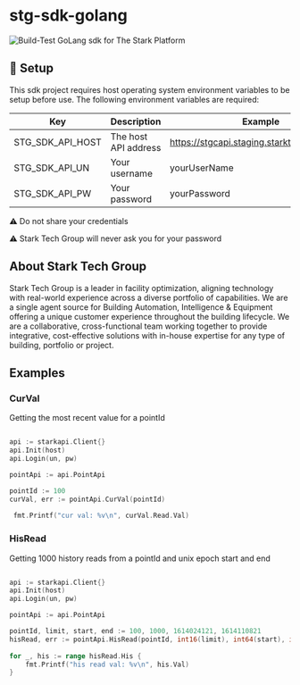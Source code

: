 # stg-sdk-golang
![Build-Test](https://github.com/Stark-Tech-Group/stg-sdk-golang/workflows/Go/badge.svg)
GoLang sdk for The Stark Platform

## :wrench: Setup 
This sdk project requires host operating system environment variables to be setup before use. The following environment variables are required:

| Key              	| Description          	| Example                                    |
|------------------	|----------------------	|------------------------------------------- |
| STG_SDK_API_HOST 	| The host API address 	| https://stgcapi.staging.starktechgroup.com |
| STG_SDK_API_UN   	| Your username        	| yourUserName                               |
| STG_SDK_API_PW   	| Your password        	| yourPassword                               |

:warning: Do not share your credentials

:warning: Stark Tech Group will never ask you for your password

## About Stark Tech Group
Stark Tech Group is a leader in facility optimization, aligning technology with real-world experience across a diverse portfolio of capabilities. We are a single agent source for Building Automation, Intelligence & Equipment offering a unique customer experience throughout the building lifecycle. We are a collaborative, cross-functional team working together to provide integrative, cost-effective solutions with in-house expertise for any type of building, portfolio or project.

## Examples


### CurVal
Getting the most recent value for a pointId
```go

api := starkapi.Client{}
api.Init(host)
api.Login(un, pw)

pointApi := api.PointApi

pointId := 100
curVal, err := pointApi.CurVal(pointId)
 
 fmt.Printf("cur val: %v\n", curVal.Read.Val)

```

### HisRead
Getting 1000 history reads from a pointId and unix epoch start and end
```go

api := starkapi.Client{}
api.Init(host)
api.Login(un, pw)

pointApi := api.PointApi

pointId, limit, start, end := 100, 1000, 1614024121, 1614110821
hisRead, err := pointApi.HisRead(pointId, int16(limit), int64(start), int64(end))
  
for _, his := range hisRead.His {
	fmt.Printf("his read val: %v\n", his.Val)
}
```
